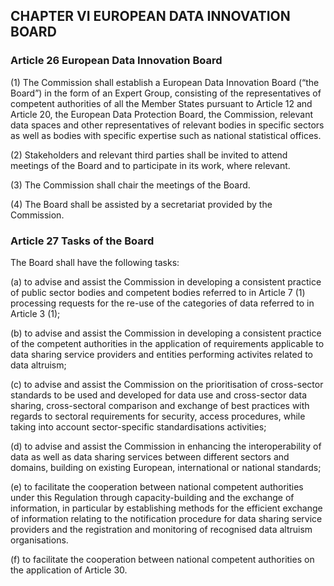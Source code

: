 ## CHAPTER VI EUROPEAN DATA INNOVATION BOARD

### Article 26 European Data Innovation Board

(1) The Commission shall establish a European Data Innovation Board (“the Board”) in the form of an Expert Group, consisting of the representatives of competent authorities of all the Member States pursuant to Article 12 and Article 20, the European Data Protection Board, the Commission, relevant data spaces and other representatives of relevant bodies in specific sectors as well as bodies with specific expertise such as national statistical offices.

(2) Stakeholders and relevant third parties shall be invited to attend meetings of the Board and to participate in its work, where relevant.

(3) The Commission shall chair the meetings of the Board.

(4) The Board shall be assisted by a secretariat provided by the Commission. 

### Article 27 Tasks of the Board 

The Board shall have the following tasks:

(a) to advise and assist the Commission in developing a consistent practice of public sector bodies and competent bodies referred to in Article 7 (1) processing requests for the re-use of the categories of data referred to in Article 3 (1);

(b) to advise and assist the Commission in developing a consistent practice of the competent authorities in the application of requirements applicable to data sharing service providers and entities performing activites related to data altruism;

(c) to advise and assist the Commission on the prioritisation of cross-sector standards to be used and developed for data use and cross-sector data sharing, cross-sectoral comparison and exchange of best practices with regards to sectoral requirements for security, access procedures, while taking into account sector-specific standardisations activities;

(d) to advise and assist the Commission in enhancing the interoperability of data as well as data sharing services between different sectors and domains, building on existing European, international or national standards;

(e) to facilitate the cooperation between national competent authorities under this Regulation through capacity-building and the exchange of information, in particular by establishing methods for the efficient exchange of information relating to the notification procedure for data sharing service providers and the registration and monitoring of recognised data altruism organisations.

(f) to facilitate the cooperation between national competent authorities on the application of Article 30.
